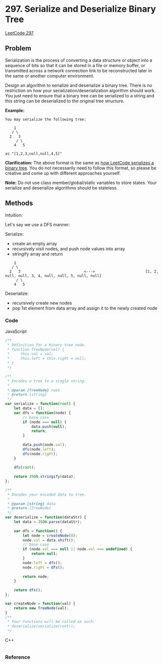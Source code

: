 # 297. Serialize and Deserialize Binary Tree

[LeetCode 297](https://leetcode.com/problems/serialize-and-deserialize-binary-tree/)

## Problem

Serialization is the process of converting a data structure or object into a sequence of bits so that it can be stored in a file or memory buffer, or transmitted across a network connection link to be reconstructed later in the same or another computer environment.

Design an algorithm to serialize and deserialize a binary tree. There is no restriction on how your serialization/deserialization algorithm should work. You just need to ensure that a binary tree can be serialized to a string and this string can be deserialized to the original tree structure.

**Example:** 

```
You may serialize the following tree:

    1
   / \
  2   3
     / \
    4   5

as "[1,2,3,null,null,4,5]"
```

**Clarification:** The above format is the same as [how LeetCode serializes a binary tree](https://leetcode.com/faq/#binary-tree). You do not necessarily need to follow this format, so please be creative and come up with different approaches yourself.

**Note:** Do not use class member/global/static variables to store states. Your serialize and deserialize algorithms should be stateless.

## Methods
Intuition: 

Let's say we use a DFS manner:

Serialize:

* create an empty array
* recursively visit nodes, and push node values into array
* stringify array and return

```
    1
   / \
  2   3								<---> 						[1, 2, null, null, 3, 4, null, null, 5, null, null]
     / \
    4   5
```

Deserialize:

* recursively create new nodes
* pop 1st element from data array and assign it to the newly created node

### Code

JavaScript

```JavaScript
/**
 * Definition for a binary tree node.
 * function TreeNode(val) {
 *     this.val = val;
 *     this.left = this.right = null;
 * }
 */

/**
 * Encodes a tree to a single string.
 *
 * @param {TreeNode} root
 * @return {string}
 */
var serialize = function(root) {
    let data = [];
    var dfs = function(node) {
        // base case
        if (node === null) {
            data.push(null);
            return;
        }
        
        data.push(node.val);
        dfs(node.left);
        dfs(node.right);
    }
    
    dfs(root);
    
    return JSON.stringify(data);
};

/**
 * Decodes your encoded data to tree.
 *
 * @param {string} data
 * @return {TreeNode}
 */
var deserialize = function(dataStr) {
    let data = JSON.parse(dataStr);
    
    var dfs = function() {
        let node = createNode(0);
        node.val = data.shift();
      	// base case
        if (node.val === null || node.val === undefined) {
            return null;
        }
        node.left = dfs();
        node.right = dfs();
        
        return node;
    }
    
    return dfs();
};

var createNode = function(val) {
    return new TreeNode(val);
}
/**
 * Your functions will be called as such:
 * deserialize(serialize(root));
 */
```

C++

```c++

```



### Reference

